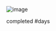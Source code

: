 
 ![image](https://github.com/user-attachments/assets/7e1ca05e-2555-4dfa-9a19-e5878ea53e27)


 completed #days
 

